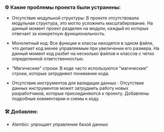 ### ⚙️  Какие проблемы проекта были устранены:

- Отсутствие модульной структуры: В проекте отсутствовала модульная структура, это могло усложнить масштабирование.
  На данный момент проект разделен на модули, каждый из которых отвечает за конкретную
  функциональность.


- Монолитный код: Все функции и классы находятся в одном файле, что делает код менее управляемым при увеличении его
  размера. На данный момент код разбит на несколько файлов и классов с четко определенной ответственностью.


- "Магические" строки: В коде часто используются "магические" строки, которые затрудняют понимание кода.


- Отсутствие инструментов для валидации данных : Отсутствие данных инструментов может затруднить работу новых
  разработчиков, которые присоединяются к проекту. Добавлены подробные комментарии и схемы к коду.

### 🛠️  Добавлен:

- Alembic: упрощает управление базой данных
